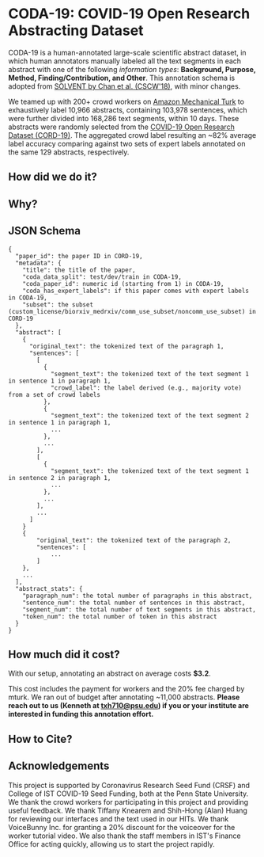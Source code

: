# CODA-19: COVID-19 Open Research Abstracting Dataset
CODA-19 is a human-annotated large-scale scientific abstract dataset, in which human annotators manually labeled all the text segments in each abstract with one of the following *information types*: **Background, Purpose, Method, Finding/Contribution, and Other**. This annotation schema is adopted from [SOLVENT by Chan et al. (CSCW'18)](https://dl.acm.org/doi/10.1145/3274300), with minor changes.

We teamed up with 200+ crowd workers on [Amazon Mechanical Turk](https://www.mturk.com/) to exhaustively label 10,966 abstracts, containing 103,978 sentences, which were further divided into 168,286 text segments, within 10 days.
These abstracts were randomly selected from the [COVID-19 Open Research Dataset (CORD-19)](https://www.semanticscholar.org/cord19).
The aggregated crowd label resulting an ~82% average label accuracy comparing against two sets of expert labels annotated on the same 129 abstracts, respectively.

## How did we do it?

## Why?

## JSON Schema

```
{
  "paper_id": the paper ID in CORD-19,
  "metadata": {
    "title": the title of the paper,
    "coda_data_split": test/dev/train in CODA-19,
    "coda_paper_id": numeric id (starting from 1) in CODA-19,
    "coda_has_expert_labels": if this paper comes with expert labels in CODA-19,
    "subset": the subset (custom_license/biorxiv_medrxiv/comm_use_subset/noncomm_use_subset) in CORD-19
  },
  "abstract": [
    { 
      "original_text": the tokenized text of the paragraph 1,
      "sentences": [
        [ 
          {
            "segment_text": the tokenized text of the text segment 1 in sentence 1 in paragraph 1, 
            "crowd_label": the label derived (e.g., majority vote) from a set of crowd labels
          },
          {
            "segment_text": the tokenized text of the text segment 2 in sentence 1 in paragraph 1, 
            ...
          },
          ...
        ],
        [ 
          {
            "segment_text": the tokenized text of the text segment 1 in sentence 2 in paragraph 1, 
            ...
          },
          ...
        ],
        ...
      ]
    }
    { 
        "original_text": the tokenized text of the paragraph 2,
        "sentences": [
            ...
        ]
    },
    ...
  ],
  "abstract_stats": {
    "paragraph_num": the total number of paragraphs in this abstract,
    "sentence_num": the total number of sentences in this abstract,
    "segment_num": the total number of text segments in this abstract,
    "token_num": the total number of token in this abstract
  }
}
```

## How much did it cost?
With our setup, annotating an abstract on average costs **$3.2**. 

This cost includes the payment for workers and the 20% fee charged by mturk.
We ran out of budget after annotating ~11,000 abstracts. 
**Please reach out to us (Kenneth at txh710@psu.edu) if you or your institute are interested in funding this annotation effort.**

## How to Cite?

## Acknowledgements
This project is supported by Coronavirus Research Seed Fund (CRSF) and College of IST COVID-19 Seed Funding, both at the Penn State University.
We thank the crowd workers for participating in this project and providing useful feedback.
We thank Tiffany Knearem and Shih-Hong (Alan) Huang for reviewing our interfaces and the text used in our HITs.
We thank VoiceBunny Inc. for granting a 20% discount for the voiceover for the worker tutorial video.
We also thank the staff members in IST's Finance Office for acting quickly, allowing us to start the project rapidly.





